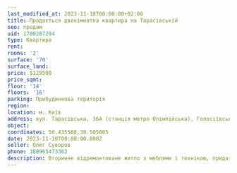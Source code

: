 ```yaml
---
last_modified_at: 2023-11-18T00:00:00+02:00
title: Продається двокімнатна квартира на Тарасівській
seo: продам
uid: 1700287294
type: Квартира
rent:
rooms: '2'
surface: '70'
surface_land:
price: $129500
price_sqmt:
floor: '14'
floors: '16'
parking: Прибудинкова територія
region:
location: м. Київ
address: вул. Тарасівська, 36А (станція метро Олімпійська), Голосіївський район
object:
coordinates: 50.435568,30.505085
date: 2023-11-18T00:00:00.000Z
seller: Олег Суворов
phone: 380965473362
description: Вторинне відремонтоване житло з меблями і технікою, придатне для проживання
---
```


